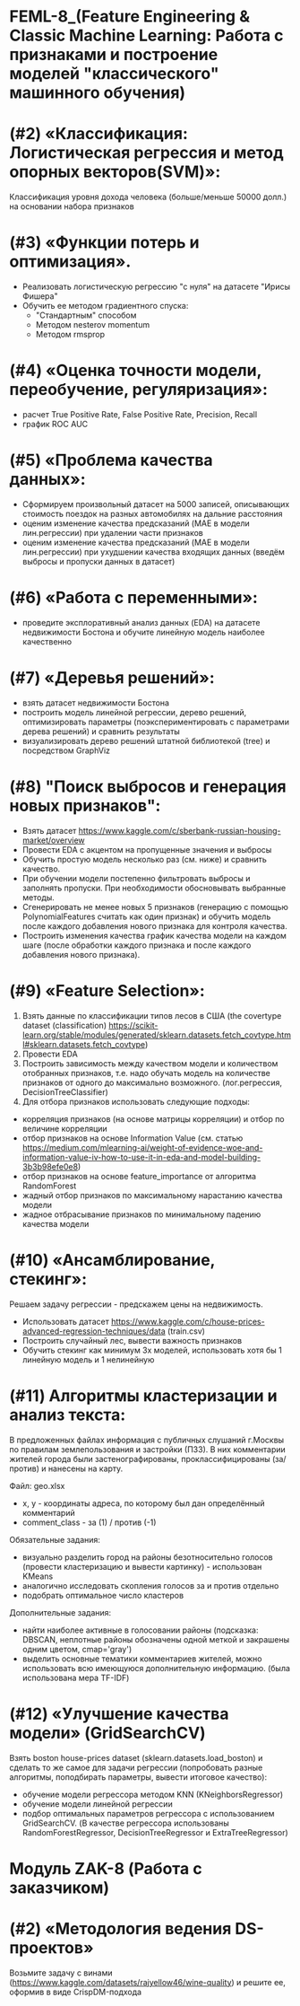 # FEML-8_(Feature Engineering & Classic Machine Learning: Работа с признаками и построение моделей "классического" машинного обучения)

# (#2) «Классификация: Логистическая регрессия и метод опорных векторов(SVM)»: 
Классификация уровня дохода человека (больше/меньше 50000 долл.) на основании набора признаков

# (#3) «Функции потерь и оптимизация».
- Реализовать логистическую регрессию "с нуля" на датасете "Ирисы Фишера"
- Обучить ее методом градиентного спуска:
  - "Стандартным" способом
  - Методом nesterov momentum
  - Методом rmsprop

# (#4) «Оценка точности модели, переобучение, регуляризация»:
- расчет True Positive Rate, False Positive Rate, Precision, Recall
- график ROC AUC

# (#5) «Проблема качества данных»:
- Cформируем произвольный датасет на 5000 записей, описывающих стоимость поездок на разных автомобилях на дальние расстояния
- оценим изменение качества предсказаний (MAE в модели лин.регрессии) при удалении части признаков
- оценим изменение качества предсказаний (MAE в модели лин.регрессии) при ухудшении качества входящих данных (введём выбросы и пропуски данных в датасет)

# (#6) «Работа с переменными»:
- проведите эксплоративный анализ данных (EDA) на датасете недвижимости Бостона и обучите линейную модель наиболее качественно

# (#7) «Деревья решений»:
- взять датасет недвижимости Бостона
- построить модель линейной регрессии, дерево решений, оптимизировать параметры (поэкспериментировать с параметрами дерева решений) и сравнить результаты
- визуализировать дерево решений штатной библиотекой (tree) и посредством GraphViz

# (#8) "Поиск выбросов и генерация новых признаков":
- Взять датасет https://www.kaggle.com/c/sberbank-russian-housing-market/overview
- Провести EDA с акцентом на пропущенные значения и выбросы
- Обучить простую модель несколько раз (см. ниже) и сравнить качество.
- При обучении модели постепенно фильтровать выбросы и заполнять пропуски. При необходимости обосновывать выбранные методы.
- Сгенерировать не менее новых 5 признаков (генерацию с помощью PolynomialFeatures считать как один признак) и обучить модель после каждого добавления нового признака для контроля качества.
- Построить изменения качества график качества модели на каждом шаге (после обработки каждого признака и после каждого добавления нового признака). 

# (#9) «Feature Selection»:
1) Взять данные по классификации типов лесов в США (the covertype dataset (classification) https://scikit-learn.org/stable/modules/generated/sklearn.datasets.fetch_covtype.html#sklearn.datasets.fetch_covtype)
2) Провести EDA
3) Построить зависимость между качеством модели и количеством отобранных признаков, т.е. надо обучать модель на количестве признаков от одного до максимально возможного. (лог.регрессия,  DecisionTreeClassifier)
4) Для отбора признаков использовать следующие подходы:
- корреляция признаков (на основе матрицы корреляции) и отбор по величине корреляции
- отбор признаков на основе Information Value (см. статью https://medium.com/mlearning-ai/weight-of-evidence-woe-and-information-value-iv-how-to-use-it-in-eda-and-model-building-3b3b98efe0e8)
- отбор признаков на основе feature_importance от алгоритма RandomForest
- жадный отбор признаков по максимальному нарастанию качества модели
- жадное отбрасывание признаков по минимальному падению качества модели

# (#10) «Ансамблирование, стекинг»:
Решаем задачу регрессии - предскажем цены на недвижимость. 
- Использовать датасет https://www.kaggle.com/c/house-prices-advanced-regression-techniques/data  (train.csv)
- Построить случайный лес, вывести важность признаков
- Обучить стекинг как минимум 3х моделей, использовать хотя бы 1 линейную модель и 1 нелинейную

# (#11) Алгоритмы кластеризации и анализ текста:
В предложенных файлах информация с публичных слушаний г.Москвы по правилам землепользования и застройки (ПЗЗ). 
В них комментарии жителей города были застенографированы, проклассифицированы (за/против) и нанесены на карту. 

Файл: geo.xlsx
- x, y - координаты адреса, по которому был дан определённый комментарий
- comment_class - за (1) / против (-1)

Обязательные задания:
- визуально разделить город на районы безотносительно голосов (провести кластеризацию и вывести картинку) - использован KMeans
- аналогично исследовать скопления голосов за и против отдельно
- подобрать оптимальное число кластеров 

Дополнительные задания:
- найти наиболее активные в голосовании районы (подсказка: DBSCAN, неплотные районы обозначены одной меткой и закрашены одним цветом, cmap='gray')
- выделить основные тематики комментариев жителей, можно использовать всю имеющуюся дополнительную информацию. (была использована мера TF-IDF)

# (#12) «Улучшение качества модели» (GridSearchCV)
Взять boston house-prices dataset (sklearn.datasets.load_boston) и сделать то же самое для задачи регрессии 
(попробовать разные алгоритмы, поподбирать параметры, вывести итоговое качество):
- обучение модели регрессора методом KNN (KNeighborsRegressor)
- обучение модели линейной регрессии
- подбор оптимальных параметров регрессора с использованием GridSearchCV. 
(В качестве регрессора использованы RandomForestRegressor, DecisionTreeRegressor и ExtraTreeRegressor)

# Модуль ZAK-8 (Работа с заказчиком)
# (#2) «Методология ведения DS-проектов»
Возьмите задачу с винами (https://www.kaggle.com/datasets/rajyellow46/wine-quality) и решите ее, оформив в виде CrispDM-подхода

